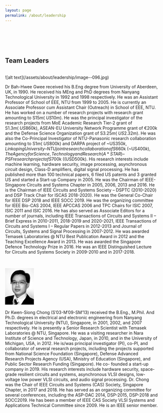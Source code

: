 ```yaml
---
layout: page
permalink: /about/leadership
---
```


<br>
<br>
<br>
<br>

## Team Leaders

<br>
![alt text](/assets/about/leadership/image--096.jpg)

Dr Bah-Hwee Gwee received his B.Eng degree from University of Aberdeen, UK, in 1990. He
received his MEng and PhD degrees from Nanyang Technological University in 1992 and 1998
respectively. He was an Assistant Professor of School of EEE, NTU from 1999 to 2005. He
is currently an Associate Professor cum Assistant Chair (Outreach) in School of EEE, NTU.
He has worked on a number of research projects with research grant amounting to S$15m
(~US$10m). He was the principal investigator of the research projects from MoE Academic
Research Tier-2 grant of S$1.3m (~US$860k), ASEAN-EU University Network Programme grant
of €200k and the Defense Science Organization grant of S$3.25m (~US$2.32m). He was also
the Co-Principal Investigator of NTU-Panasonic research collaboration amounting to S$1m
(~US$800k) and DARPA project of ~US$350k, Linkoping University – NTU joint research
collaboration of S$660k (~US$400k), The Agency for Science, Technology and Research
(A*STAR) – PSF research project of S$700k ((USD500k). His research interests include
machine learning, hardware security, image processing, asynchronous circuit design, Class-D
amplifiers, digital signal processing. He has published more than 100 technical papers, 6
filed US patents and 3 granted US and started a Start-up Company in 2005.
He was the Chairman of IEEE-Singapore Circuits and Systems Chapter in 2005, 2006, 2013 and 2016. He is the Chairman of IEEE Circuits and Systems Society – DSPTC (2010-2020) and
DSP Track Chair for ISCAS 2018-2020). He was the General Co-Chair for IEEE DSP 2018 and
IEEE SOCC 2019. He was the organizing committee for IEEE Bio-CAS 2004, IEEE APCCAS
2006 and TPC Chairs for ISIC 2007, ISIC 2011 and ISIC 2016. He has also served as Associate
Editors for a number of journals, including IEEE Transactions of Circuits and Systems II –
Brief Express in 2010-2011, 2018-2019 and 2020-2021, IEEE Transactions of Circuits and
Systems I – Regular Papers in 2012-2013 and Journal of Circuits, Systems and Signal
Processing in 2007-2012. He was awarded Temasek Laboratories @ NTU Best Publication
Award in 2012 and the Teaching Excellence Award in 2013. He was awarded the Singapore
Defence Technology Prize in 2016. He was an IEEE Distinguished Lecture for Circuits and
Systems Society in 2009-2010 and in 2017-2018.

<br>

![alt text](/assets/about/leadership/image--103.jpg)

Dr Kwen-Siong Chong (S’03-M’09-SM’13) received the B.Eng., M.Phil. And Ph.D. degrees in
electrical and electronic engineering from Nanyang Technological University (NTU),
Singapore, in 2001, 2002, and 2007 respectively.
He is presently a Senior Research Scientist with Temasek Laboratories @ NTU, Singapore. He
was a visiting researcher in Nara Institute of Science and Technology, Japan, in 2010, and in
the University of Michigan, USA, in 2012. He is/was principal investigator (PI), co-PI, and
collaborator of several research projects, including the projects supported from National
Science Foundation (Singapore), Defense Advanced Research Projects Agency (USA),
Ministry of Education (Singapore), and Public Sector Research Funding (Singapore). He co-
founded a start-up company in 2019. His research interests include hardware security, space-
grade resilient circuits and systems, asynchronous VLSI designs, low-voltage low power VLSI
circuits, and audio signal processing.
Dr. Chong was the Chair of IEEE Circuits and Systems (CAS) Society, Singapore Chapter, in
2017 and 2018. He has served as an organizing committee for several conferences, including
the ASP-DAC 2014, DSP-2015, DSP-2018 and SOCC2019. He has been a member of IEEE CAS
Society VLSI Systems and Applications Technical Committee since 2009. He is an IEEE senior
member.
